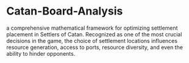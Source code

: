 # Catan-Board-Analysis
a comprehensive mathematical framework for optimizing settlement placement in Settlers of Catan. Recognized as one of the most crucial decisions in the game, the choice of settlement locations influences resource generation, access to ports, resource diversity, and even the ability to hinder opponents.
